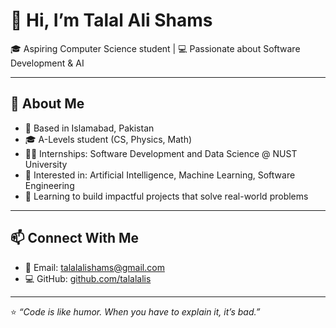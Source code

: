 # 👋 Hi, I’m Talal Ali Shams  

🎓 Aspiring Computer Science student | 💻 Passionate about Software Development & AI  

---

## 🚀 About Me
- 📍 Based in Islamabad, Pakistan  
- 🎓 A-Levels student (CS, Physics, Math)  
- 🧑‍💻 Internships: Software Development and Data Science @ NUST University
- 🔭 Interested in: Artificial Intelligence, Machine Learning, Software Engineering  
- 🌱 Learning to build impactful projects that solve real-world problems  

---

## 📫 Connect With Me
- 📧 Email: talalalishams@gmail.com    
- 💻 GitHub: [github.com/talalalis](https://github.com/talalalis)  

---

⭐️ *“Code is like humor. When you have to explain it, it’s bad.”*  
